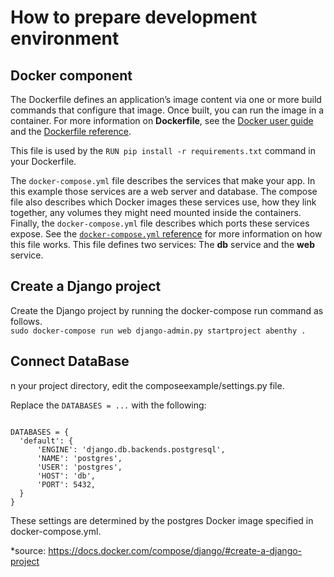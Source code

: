 <h1>How to prepare development environment</h1>
<h2>Docker component</h2>
<p>The Dockerfile defines an application’s image content via one or more build commands that configure that image. 
Once built, you can run the image in a container. For more information on <strong>Dockerfile</strong>, see the 
<a href="https://docs.docker.com/engine/tutorials/dockerimages/#building-an-image-from-a-dockerfile">Docker user guide
</a> and the <a href="https://docs.docker.com/engine/reference/builder/">Dockerfile reference</a>.<p>
<p>This file is used by the <code>RUN pip install -r requirements.txt</code> command in your Dockerfile.</p>
<p>The <code>docker-compose.yml</code> file describes the services that make your app. In
this example those services are a web server and database.  The compose file
also describes which Docker images these services use, how they link
together, any volumes they might need mounted inside the containers.
Finally, the <code>docker-compose.yml</code> file describes which ports these services
expose. See the <a href="https://docs.docker.com/compose/compose-file/"><code>docker-compose.yml</code> reference</a> 
for more information on how this file works. This file defines two services: The <strong>db</strong> service and the 
<strong>web</strong> service.</p>
 
<h2>Create a Django project</h2>
<p>Create the Django project by running the docker-compose run command as follows.<br/>
<code>sudo docker-compose run web django-admin.py startproject abenthy .</code></p>

<h2>Connect DataBase</h2>
<p>n your project directory, edit the composeexample/settings.py file.</p>
   <p>Replace the <code>DATABASES = ...</code> with the following:</p>
<pre><code>
DATABASES = {
  'default': {
      'ENGINE': 'django.db.backends.postgresql',
      'NAME': 'postgres',
      'USER': 'postgres',
      'HOST': 'db',
      'PORT': 5432,
  }
}
</code></pre>
<p>These settings are determined by the postgres Docker image specified in docker-compose.yml.</p>

*source: https://docs.docker.com/compose/django/#create-a-django-project